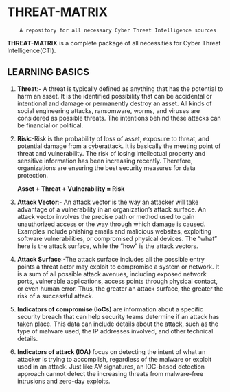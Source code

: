 # THREAT-MATRIX

        A repository for all necessary Cyber Threat Intelligence sources
        
**THREAT-MATRIX** is a complete package of all necessities for Cyber Threat Intelligence(CTI).

## LEARNING BASICS

1) **Threat**:- A threat is typically defined as anything that has the potential to harm an asset. It is the identified possibility that can be accidental or intentional and damage or permanently destroy an asset.
All kinds of social engineering attacks, ransomware, worms, and viruses are considered as possible threats. The intentions behind these attacks can be financial or political.

 2) **Risk**:-Risk is the probability of loss of asset, exposure to threat, and potential damage from a cyberattack. It is basically the meeting point of threat and vulnerability. The risk of losing intellectual property and sensitive information has been increasing recently.
   Therefore, organizations are ensuring the best security measures for data protection.

    **Asset + Threat + Vulnerability = Risk**
   
 3) **Attack Vector**:- An attack vector is the way an attacker will take advantage of a vulnerability in an organization’s attack surface. An attack vector involves the precise path or method used to gain unauthorized access or the way through which damage is caused.
   Examples include phishing emails and malicious websites, exploiting software vulnerabilities, or compromised physical devices.
   The “what” here is the attack surface, while the “how” is the attack vectors.
   
 4) **Attack Surface**:-The attack surface includes all the possible entry points a threat actor may exploit to compromise a system or network. It is a sum of all possible attack avenues, including exposed network ports,
   vulnerable applications, access points through physical contact, or even human error. Thus, the greater an attack surface, the greater the risk of a successful attack. 

 5) **Indicators of compromise (IoCs)** are information about a specific security breach that can help security teams determine if an attack has taken place. 
This data can include details about the attack, such as the type of malware used, the IP addresses involved, and other technical details.

 6) **Indicators of attack (IOA)** focus on detecting the intent of what an attacker is trying to accomplish, regardless of the malware or exploit used in an attack.
Just like AV signatures, an IOC-based detection approach cannot detect the increasing threats from malware-free intrusions and zero-day exploits.




